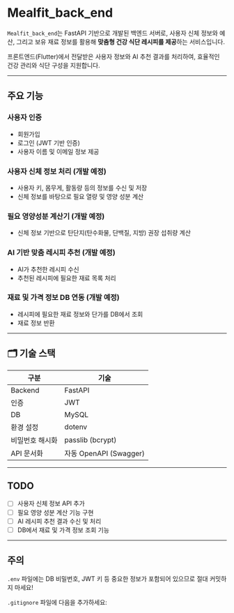# Mealfit_back_end

`Mealfit_back_end`는 FastAPI 기반으로 개발된 백엔드 서버로, 사용자 신체 정보와 예산, 그리고 보유 재료 정보를 활용해 **맞춤형 건강 식단 레시피를 제공**하는 서비스입니다.

프론트엔드(Flutter)에서 전달받은 사용자 정보와 AI 추천 결과를 처리하여, 효율적인 건강 관리와 식단 구성을 지원합니다.

---

##  주요 기능

###  사용자 인증
- 회원가입
- 로그인 (JWT 기반 인증)
- 사용자 이름 및 이메일 정보 제공

###  사용자 신체 정보 처리 (개발 예정)
- 사용자 키, 몸무게, 활동량 등의 정보를 수신 및 저장
- 신체 정보를 바탕으로 필요 열량 및 영양 성분 계산

###  필요 영양성분 계산기 (개발 예정)
- 신체 정보 기반으로 탄단지(탄수화물, 단백질, 지방) 권장 섭취량 계산

###  AI 기반 맞춤 레시피 추천 (개발 예정)
- AI가 추천한 레시피 수신
- 추천된 레시피에 필요한 재료 목록 처리

###  재료 및 가격 정보 DB 연동 (개발 예정)
- 레시피에 필요한 재료 정보와 단가를 DB에서 조회
- 재료 정보 반환

---

## 🗂️ 기술 스택

| 구분 | 기술 |
|------|------|
| Backend | FastAPI |
| 인증 | JWT |
| DB | MySQL |
| 환경 설정 | dotenv |
| 비밀번호 해시화 | passlib (bcrypt) |
| API 문서화 | 자동 OpenAPI (Swagger) |

---

## TODO

- [ ] 사용자 신체 정보 API 추가
- [ ] 필요 영양 성분 계산 기능 구현
- [ ] AI 레시피 추천 결과 수신 및 처리
- [ ] DB에서 재료 및 가격 정보 조회 기능

---

## 주의

`.env` 파일에는 DB 비밀번호, JWT 키 등 중요한 정보가 포함되어 있으므로 절대 커밋하지 마세요!

`.gitignore` 파일에 다음을 추가하세요:

